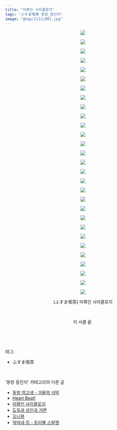 ```yaml
---
title: "미확인 사이콜로지"
tags: "ふすま喫茶 동방_동인지"
image: "ghap/2111/001.jpg"
---
```

<div class="article">
<p style="text-align: center; clear: none; float: none;"><img src="{{ site.nasurl }}/ghap/2111/001.jpg"/></p>
<p style="text-align: center; clear: none; float: none;"><img src="{{ site.nasurl }}/ghap/2111/002.jpg"/></p>
<p style="text-align: center; clear: none; float: none;"><img src="{{ site.nasurl }}/ghap/2111/003.jpg"/></p>
<p style="text-align: center; clear: none; float: none;"><img src="{{ site.nasurl }}/ghap/2111/004.jpg"/></p>
<p style="text-align: center; clear: none; float: none;"><img src="{{ site.nasurl }}/ghap/2111/005.jpg"/></p>
<p style="text-align: center; clear: none; float: none;"><img src="{{ site.nasurl }}/ghap/2111/006.jpg"/></p>
<p style="text-align: center; clear: none; float: none;"><img src="{{ site.nasurl }}/ghap/2111/007.jpg"/></p>
<p style="text-align: center; clear: none; float: none;"><img src="{{ site.nasurl }}/ghap/2111/008.jpg"/></p>
<p style="text-align: center; clear: none; float: none;"><img src="{{ site.nasurl }}/ghap/2111/009.jpg"/></p>
<p style="text-align: center; clear: none; float: none;"><img src="{{ site.nasurl }}/ghap/2111/010.jpg"/></p>
<p style="text-align: center; clear: none; float: none;"><img src="{{ site.nasurl }}/ghap/2111/011.jpg"/></p>
<p style="text-align: center; clear: none; float: none;"><img src="{{ site.nasurl }}/ghap/2111/012.jpg"/></p>
<p style="text-align: center; clear: none; float: none;"><img src="{{ site.nasurl }}/ghap/2111/013.jpg"/></p>
<p style="text-align: center; clear: none; float: none;"><img src="{{ site.nasurl }}/ghap/2111/014.jpg"/></p>
<p style="text-align: center; clear: none; float: none;"><img src="{{ site.nasurl }}/ghap/2111/015.jpg"/></p>
<p style="text-align: center; clear: none; float: none;"><img src="{{ site.nasurl }}/ghap/2111/016.jpg"/></p>
<p style="text-align: center; clear: none; float: none;"><img src="{{ site.nasurl }}/ghap/2111/017.jpg"/></p>
<p style="text-align: center; clear: none; float: none;"><img src="{{ site.nasurl }}/ghap/2111/018.jpg"/></p>
<p style="text-align: center; clear: none; float: none;"><img src="{{ site.nasurl }}/ghap/2111/019.jpg"/></p>
<p style="text-align: center; clear: none; float: none;"><img src="{{ site.nasurl }}/ghap/2111/020.jpg"/></p>
<p style="text-align: center; clear: none; float: none;"><img src="{{ site.nasurl }}/ghap/2111/021.jpg"/></p>
<p style="text-align: center; clear: none; float: none;"><img src="{{ site.nasurl }}/ghap/2111/022.jpg"/></p>
<p style="text-align: center; clear: none; float: none;"><img src="{{ site.nasurl }}/ghap/2111/023.jpg"/></p>
<p style="text-align: center; clear: none; float: none;"><img src="{{ site.nasurl }}/ghap/2111/024.jpg"/></p>
<p style="text-align: center; clear: none; float: none;"><img src="{{ site.nasurl }}/ghap/2111/025.jpg"/></p>
<p style="text-align: center; clear: none; float: none;"><img src="{{ site.nasurl }}/ghap/2111/026.jpg"/></p>
<p style="text-align: center; clear: none; float: none;"><img src="{{ site.nasurl }}/ghap/2111/027.jpg"/></p>
<p style="text-align: center; clear: none; float: none;"><img src="{{ site.nasurl }}/ghap/2111/028.jpg"/></p>
<p style="text-align: center; clear: none; float: none;"><img src="{{ site.nasurl }}/ghap/2111/029.jpg"/></p>
<p style="text-align: center; clear: none; float: none;">[ふすま喫茶] 미확인 사이콜로지</p>
<p style="text-align: center; clear: none; float: none;"><br/></p>
<p style="text-align: center; clear: none; float: none;">이 서클 끝.</p>
<p><br/></p>
</div><br/>
<div class="tagTrail">
<p>태그: </p>
<ul>
<li>ふすま喫茶</li>
</ul>
</div><br/>
<div class="another">
<p>'동방 동인지' 카테고리의 다른 글</p>
<ul>
<li><a href="/2016-09-11-ghap_2113">동방 여고생 - 겨울의 식탁</a></li>
<li><a href="/2016-09-11-ghap_2112">Heart Beat!</a></li>
<li><a href="/2016-09-11-ghap_2111">미확인 사이콜로지</a></li>
<li><a href="/2016-09-11-ghap_2110">도둑과 성인과 가면</a></li>
<li><a href="/2016-09-11-ghap_2109">오니복</a></li>
<li><a href="/2016-09-11-ghap_2106">악마네 집 - 트러블 스칼렛</a></li>
</ul>
</div><br/>
<div class="cb_module cb_fluid">
<div class="cb_wrt cb_profile">
</div><!-- commentList close -->
</div><br/>
